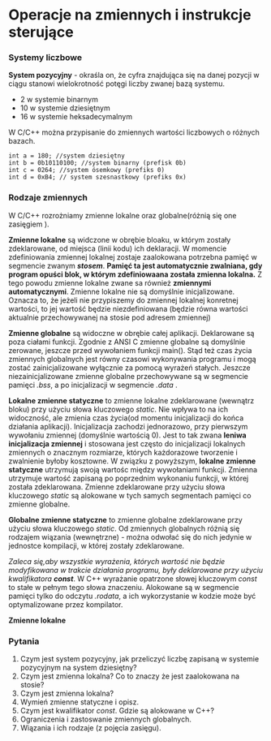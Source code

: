# Operacje na zmiennych i instrukcje sterujące

### Systemy liczbowe
**System pozycyjny** - okraśla on, że cyfra znajdująca się na danej pozycji w ciągu stanowi wielokrotność potęgi liczby zwanej bazą systemu.
* 2 w systemie binarnym
* 10 w systemie dziesiętnym
* 16 w systemie heksadecymalnym

W C/C++ można przypisanie do zmiennych wartości liczbowych o różnych bazach.
```
int a = 180; //system dziesiętny
int b = 0b10110100; //system binarny (prefisk 0b)
int c = 0264; //system ósemkowy (prefiks 0)
int d = 0xB4; // system szesnastkowy (prefiks 0x)
```
### Rodzaje zmiennych
W C/C++ rozrożniamy zmienne lokalne oraz globalne(różnią się one zasięgiem ).

**Zmienne lokalne** są widczone w obrębie bloaku, w którym zostały zdeklarowane, od miejsca (linii kodu) ich deklaracji. W momencie zdefiniowania zmiennej lokalnej zostaje zaalokowana potrzebna pamięć w segmencie zwanym **_stosem_**. **Pamięć ta jest automatycznie zwalniana, gdy program opuści blok, w którym zdefiniowaana została zmienna lokalna.** Z tego powodu zmienne lokalne zwane sa również **zmiennymi automatycznymi**. Zmienne lokalne nie są domyślnie inicjalizowane. Oznacza to, że jeżeli nie przypiszemy do zmiennej lokalnej konretnej wartości, to jej wartość będzie niezdefiniowana (będzie równa wartości aktualnie przechowywanej na stosie pod adresem zmiennej)

**Zmienne globalne** są widoczne w obrębie całej aplikacji. Deklarowane są poza ciałami funkcji. Zgodnie z ANSI C zmienne globalne są domyślnie zerowane, jeszcze przed wywołaniem funkcji main(). Stąd też czas życia zmiennych globalnych jest równy czasowi wykonywania programu i mogą zostać zainicjalizowane wyłącznie za pomocą wyrażeń stałych. Jeszcze niezainicjalizowane zmienne globalne przechowywane są w segmencie pamięci _.bss_, a po inicjalizacji w segmencie _.data_ . 

**Lokalne zmienne statyczne** to zmienne lokalne zdeklarowane (wewnątrz bloku) przy użyciu słowa kluczowego _static_. Nie wpływa to na ich widoczność, ale zmienia czas życia(od momentu inicjalizacji do końca działania aplikacji). Inicjalizacja zachodzi jednorazowo, przy pierwszym wywołaniu zmiennej (domyślnie wartością 0). Jest to tak zwana **leniwa inicjalizacja zmiennej** i stosowana jest często do inicjalizacji lokalnych zmiennych o znacznym rozmiarze, których każdorazowe tworzenie i zwalnienie byłoby kosztowne. W związku z powyższym, **lokalne zmienne statyczne** utrzymują swoją wartośc między wywołaniami funkcji. Zmienna utrzymuje wartość zapisaną po poprzednim wykonaniu funkcji, w której została zdeklarowana. Zmienne zdeklarowane przy użyciu słowa kluczowego _static_ są alokowane w tych samych segmentach pamięci co zmienne globalne. 

**Globalne zmienne statyczne** to zmienne globalne zdeklarowane przy użyciu słowa kluczowego _static_. Od zmiennych globalnych różnią się rodzajem wiązania (wewnętrzne) - można odwołać się do nich jedynie w jednostce kompilacji, w której zostały zdeklarowane. 

_Zaleca się,aby wszystkie wyrażenia, których wartość nie będzie modyfikowana w trakcie działania programu, były deklarowane przy użyciu kwalifikatora **const**_. W C++ wyrażanie opatrzone słowej kluczowym _const_ to stałe w pełnym tego słowa znaczeniu. Alokowane są w segmencie pamięci tylko do odczytu _.rodata_, a ich wykorzystanie w kodzie może być optymalizowane przez kompilator. 

**Zmienne lokalne**





### **Pytania**
1. Czym jest system pozycyjny, jak przeliczyć liczbę zapisaną w systemie pozycyjnym na system dziesiętny?
2. Czym jest zmienna lokalna? Co to znaczy że jest zaalokowana na stosie?
3. Czym jest zmienna lokalna?
4. Wymień zmienne statyczne i opisz.
5. Czym jest kwalifikator _const_. Gdzie są alokowane w C++?
6. Ograniczenia i zastoswanie zmiennych globalnych.
7. Wiązania i ich rodzaje (z pojęcia zasięgu).